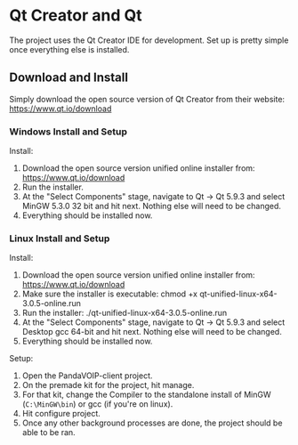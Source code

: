 # Qt Creator and Qt

The project uses the Qt Creator IDE for development. Set up is pretty simple once everything else is installed.

## Download and Install

Simply download the open source version of Qt Creator from their website: https://www.qt.io/download

### Windows Install and Setup

Install:

1. Download the open source version unified online installer from: https://www.qt.io/download
2. Run the installer.
3. At the "Select Components" stage, navigate to Qt -> Qt 5.9.3 and select MinGW 5.3.0 32 bit and hit next. Nothing else will need to be changed.
4. Everything should be installed now.

### Linux Install and Setup

Install:

1. Download the open source version unified online installer from: https://www.qt.io/download
2. Make sure the installer is executable: chmod +x qt-unified-linux-x64-3.0.5-online.run
3. Run the installer: ./qt-unified-linux-x64-3.0.5-online.run
4. At the "Select Components" stage, navigate to Qt -> Qt 5.9.3 and select Desktop gcc 64-bit and hit next. Nothing else will need to be changed.
5. Everything should be installed now.

Setup: 

1. Open the PandaVOIP-client project.
2. On the premade kit for the project, hit manage.
3. For that kit, change the Compiler to the standalone install of MinGW (`C:\MinGW\bin`) or gcc (if you're on linux).
4. Hit configure project.
5. Once any other background processes are done, the project should be able to be ran.
